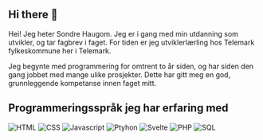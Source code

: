 ## Hi there 👋
Hei! Jeg heter Sondre Haugom. Jeg er i gang med min utdanning som utvikler, og tar fagbrev i faget. For tiden er jeg utviklerlærling hos Telemark fylkeskommune her i Telemark.

Jeg begynte med programmering for omtrent to år siden, og har siden den gang jobbet med mange ulike prosjekter. Dette har gitt meg en god, grunnleggende kompetanse innen faget mitt.

## Programmeringsspråk jeg har erfaring med
![HTML](<link rel="stylesheet" type='text/css' href="https://cdn.jsdelivr.net/gh/devicons/devicon@latest/devicon.min.css" />)
![CSS]()
![Javascript]()
![Ptyhon]()
![Svelte]()
![PHP]()
![SQL]()



